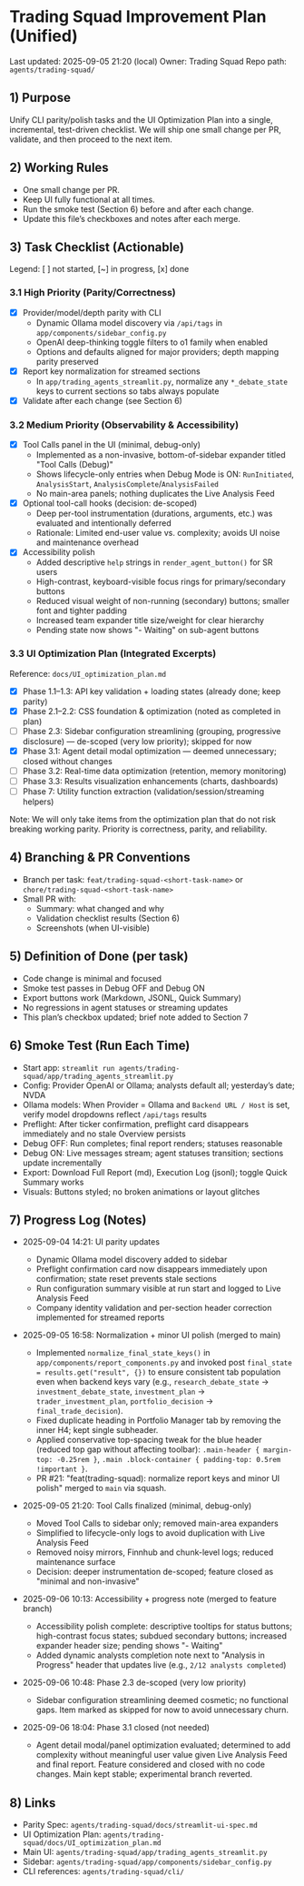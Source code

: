 # Trading Squad Improvement Plan (Unified)

Last updated: 2025-09-05 21:20 (local)
Owner: Trading Squad
Repo path: `agents/trading-squad/`

## 1) Purpose

Unify CLI parity/polish tasks and the UI Optimization Plan into a single, incremental, test-driven checklist. We will ship one small change per PR, validate, and then proceed to the next item.

## 2) Working Rules

- One small change per PR.
- Keep UI fully functional at all times.
- Run the smoke test (Section 6) before and after each change.
- Update this file’s checkboxes and notes after each merge.

## 3) Task Checklist (Actionable)

Legend: [ ] not started, [~] in progress, [x] done

### 3.1 High Priority (Parity/Correctness)
- [x] Provider/model/depth parity with CLI
  - Dynamic Ollama model discovery via `/api/tags` in `app/components/sidebar_config.py`
  - OpenAI deep-thinking toggle filters to o1 family when enabled
  - Options and defaults aligned for major providers; depth mapping parity preserved
- [x] Report key normalization for streamed sections
  - In `app/trading_agents_streamlit.py`, normalize any `*_debate_state` keys to current sections so tabs always populate
- [x] Validate after each change (see Section 6)

### 3.2 Medium Priority (Observability & Accessibility)
- [x] Tool Calls panel in the UI (minimal, debug-only)
  - Implemented as a non-invasive, bottom-of-sidebar expander titled "Tool Calls (Debug)"
  - Shows lifecycle-only entries when Debug Mode is ON: `RunInitiated`, `AnalysisStart`, `AnalysisComplete`/`AnalysisFailed`
  - No main-area panels; nothing duplicates the Live Analysis Feed
- [x] Optional tool-call hooks (decision: de-scoped)
  - Deep per-tool instrumentation (durations, arguments, etc.) was evaluated and intentionally deferred
  - Rationale: Limited end-user value vs. complexity; avoids UI noise and maintenance overhead
- [x] Accessibility polish
  - Added descriptive `help` strings in `render_agent_button()` for SR users
  - High-contrast, keyboard-visible focus rings for primary/secondary buttons
  - Reduced visual weight of non-running (secondary) buttons; smaller font and tighter padding
  - Increased team expander title size/weight for clear hierarchy
  - Pending state now shows "- Waiting" on sub-agent buttons

### 3.3 UI Optimization Plan (Integrated Excerpts)

Reference: `docs/UI_optimization_plan.md`

- [x] Phase 1.1–1.3: API key validation + loading states (already done; keep parity)
- [x] Phase 2.1–2.2: CSS foundation & optimization (noted as completed in plan)
- [ ] Phase 2.3: Sidebar configuration streamlining (grouping, progressive disclosure) — de-scoped (very low priority); skipped for now
- [x] Phase 3.1: Agent detail modal optimization — deemed unnecessary; closed without changes
- [ ] Phase 3.2: Real-time data optimization (retention, memory monitoring)
- [ ] Phase 3.3: Results visualization enhancements (charts, dashboards)
- [ ] Phase 7: Utility function extraction (validation/session/streaming helpers)

Note: We will only take items from the optimization plan that do not risk breaking working parity. Priority is correctness, parity, and reliability.

## 4) Branching & PR Conventions

- Branch per task: `feat/trading-squad-<short-task-name>` or `chore/trading-squad-<short-task-name>`
- Small PR with:
  - Summary: what changed and why
  - Validation checklist results (Section 6)
  - Screenshots (when UI-visible)

## 5) Definition of Done (per task)

- Code change is minimal and focused
- Smoke test passes in Debug OFF and Debug ON
- Export buttons work (Markdown, JSONL, Quick Summary)
- No regressions in agent statuses or streaming updates
- This plan’s checkbox updated; brief note added to Section 7

## 6) Smoke Test (Run Each Time)

- Start app: `streamlit run agents/trading-squad/app/trading_agents_streamlit.py`
- Config: Provider OpenAI or Ollama; analysts default all; yesterday’s date; NVDA
- Ollama models: When Provider = Ollama and `Backend URL / Host` is set, verify model dropdowns reflect `/api/tags` results
- Preflight: After ticker confirmation, preflight card disappears immediately and no stale Overview persists
- Debug OFF: Run completes; final report renders; statuses reasonable
- Debug ON: Live messages stream; agent statuses transition; sections update incrementally
- Export: Download Full Report (md), Execution Log (jsonl); toggle Quick Summary works
- Visuals: Buttons styled; no broken animations or layout glitches

## 7) Progress Log (Notes)

- 2025-09-04 14:21: UI parity updates
  - Dynamic Ollama model discovery added to sidebar
  - Preflight confirmation card now disappears immediately upon confirmation; state reset prevents stale sections
  - Run configuration summary visible at run start and logged to Live Analysis Feed
  - Company identity validation and per-section header correction implemented for streamed reports

- 2025-09-05 16:58: Normalization + minor UI polish (merged to main)
  - Implemented `normalize_final_state_keys()` in `app/components/report_components.py` and invoked post `final_state = results.get("result", {})` to ensure consistent tab population even when backend keys vary (e.g., `research_debate_state` → `investment_debate_state`, `investment_plan` → `trader_investment_plan`, `portfolio_decision` → `final_trade_decision`).
  - Fixed duplicate heading in Portfolio Manager tab by removing the inner H4; kept single subheader.
  - Applied conservative top-spacing tweak for the blue header (reduced top gap without affecting toolbar): `.main-header { margin-top: -0.25rem }`, `.main .block-container { padding-top: 0.5rem !important }`.
  - PR #21: "feat(trading-squad): normalize report keys and minor UI polish" merged to `main` via squash.

- 2025-09-05 21:20: Tool Calls finalized (minimal, debug-only)
  - Moved Tool Calls to sidebar only; removed main-area expanders
  - Simplified to lifecycle-only logs to avoid duplication with Live Analysis Feed
  - Removed noisy mirrors, Finnhub and chunk-level logs; reduced maintenance surface
  - Decision: deeper instrumentation de-scoped; feature closed as "minimal and non-invasive"

- 2025-09-06 10:13: Accessibility + progress note (merged to feature branch)
  - Accessibility polish complete: descriptive tooltips for status buttons; high-contrast focus states; subdued secondary buttons; increased expander header size; pending shows "- Waiting"
  - Added dynamic analysts completion note next to "Analysis in Progress" header that updates live (e.g., `2/12 analysts completed`)

- 2025-09-06 10:48: Phase 2.3 de-scoped (very low priority)
  - Sidebar configuration streamlining deemed cosmetic; no functional gaps. Item marked as skipped for now to avoid unnecessary churn.

- 2025-09-06 18:04: Phase 3.1 closed (not needed)
  - Agent detail modal/panel optimization evaluated; determined to add complexity without meaningful user value given Live Analysis Feed and final report. Feature considered and closed with no code changes. Main kept stable; experimental branch reverted.

## 8) Links

- Parity Spec: `agents/trading-squad/docs/streamlit-ui-spec.md`
- UI Optimization Plan: `agents/trading-squad/docs/UI_optimization_plan.md`
- Main UI: `agents/trading-squad/app/trading_agents_streamlit.py`
- Sidebar: `agents/trading-squad/app/components/sidebar_config.py`
- CLI references: `agents/trading-squad/cli/`
